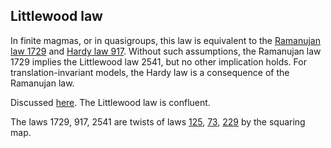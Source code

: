 ## Littlewood law

In finite magmas, or in quasigroups, this law is equivalent to the
[Ramanujan law 1729](https://teorth.github.io/equational_theories/implications/?1729) and [Hardy law 917](https://teorth.github.io/equational_theories/implications/?917).  Without such assumptions, the Ramanujan law 1729 implies the Littlewood law 2541, but no other implication holds.  For translation-invariant models, the Hardy law is a consequence of the Ramanujan law.

Discussed [here](https://leanprover.zulipchat.com/#narrow/channel/458659-Equational/topic/Outstanding.20equations.2C.20v1).  The Littlewood law is confluent.

The laws 1729, 917, 2541 are twists of laws [125](https://teorth.github.io/equational_theories/implications/?125), [73](https://teorth.github.io/equational_theories/implications/?73), [229](https://teorth.github.io/equational_theories/implications/?229) by the squaring map.
